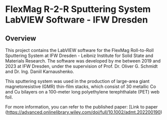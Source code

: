 # FlexMag R-2-R Sputtering System LabVIEW Software - IFW Dresden

## Overview

This project contains the LabVIEW software for the FlexMag Roll-to-Roll Sputtering System at IFW Dresden - Leibniz Institute for Solid State and Materials Research. The software was developed by me between 2019 and 2023 at IFW Dresden, under the supervision of Prof. Dr. Oliver G. Schmidt and Dr. Ing. Daniil Karnaushenko.

This sputtering system was used in the production of large-area giant magnetoresistive (GMR) thin-film stacks, which consist of 30 metallic Co and Cu bilayers on a 100-meter long polyethylene terephthalate (PET) web foil.

For more information, you can refer to the published paper: [Link to paper (https://advanced.onlinelibrary.wiley.com/doi/full/10.1002/admt.202200190)

